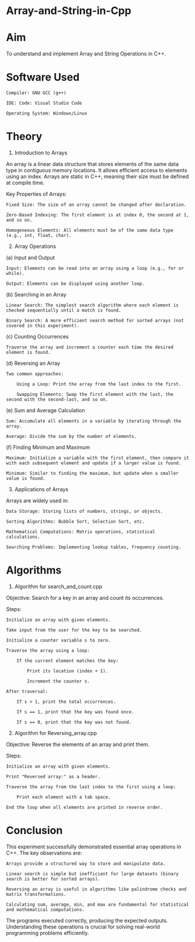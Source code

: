 # Array-and-String-in-Cpp

# Aim

To understand and implement Array and String Operations in C++.

# Software Used

    Compiler: GNU GCC (g++)

    IDE: Code: Visual Studio Code

    Operating System: Windows/Linux

# Theory

1. Introduction to Arrays

An array is a linear data structure that stores elements of the same data type in contiguous memory locations. It allows efficient access to elements using an index. Arrays are static in C++, meaning their size must be defined at compile time.

Key Properties of Arrays:

    Fixed Size: The size of an array cannot be changed after declaration.

    Zero-Based Indexing: The first element is at index 0, the second at 1, and so on.

    Homogeneous Elements: All elements must be of the same data type (e.g., int, float, char).

2. Array Operations

(a) Input and Output

    Input: Elements can be read into an array using a loop (e.g., for or while).

    Output: Elements can be displayed using another loop.

(b) Searching in an Array

    Linear Search: The simplest search algorithm where each element is checked sequentially until a match is found.

    Binary Search: A more efficient search method for sorted arrays (not covered in this experiment).

(c) Counting Occurrences

    Traverse the array and increment a counter each time the desired element is found.

(d) Reversing an Array

    Two common approaches:

        Using a Loop: Print the array from the last index to the first.

        Swapping Elements: Swap the first element with the last, the second with the second-last, and so on.

(e) Sum and Average Calculation

    Sum: Accumulate all elements in a variable by iterating through the array.

    Average: Divide the sum by the number of elements.

(f) Finding Minimum and Maximum

    Maximum: Initialize a variable with the first element, then compare it with each subsequent element and update if a larger value is found.

    Minimum: Similar to finding the maximum, but update when a smaller value is found.

3. Applications of Arrays

Arrays are widely used in:

    Data Storage: Storing lists of numbers, strings, or objects.

    Sorting Algorithms: Bubble Sort, Selection Sort, etc.

    Mathematical Computations: Matrix operations, statistical calculations.

    Searching Problems: Implementing lookup tables, frequency counting.

# Algorithms

1. Algorithm for search_and_count.cpp

Objective: Search for a key in an array and count its occurrences.

Steps:

    Initialize an array with given elements.

    Take input from the user for the key to be searched.

    Initialize a counter variable s to zero.

    Traverse the array using a loop:

        If the current element matches the key:

            Print its location (index + 1).

            Increment the counter s.

    After traversal:

        If s > 1, print the total occurrences.

        If s == 1, print that the key was found once.

        If s == 0, print that the key was not found.

2. Algorithm for Reversing_array.cpp

Objective: Reverse the elements of an array and print them.

Steps:

    Initialize an array with given elements.

    Print "Reversed array:" as a header.

    Traverse the array from the last index to the first using a loop:

        Print each element with a tab space.

    End the loop when all elements are printed in reverse order.

# Conclusion

This experiment successfully demonstrated essential array operations in C++. The key observations are:

    Arrays provide a structured way to store and manipulate data.

    Linear search is simple but inefficient for large datasets (binary search is better for sorted arrays).

    Reversing an array is useful in algorithms like palindrome checks and matrix transformations.

    Calculating sum, average, min, and max are fundamental for statistical and mathematical computations.

The programs executed correctly, producing the expected outputs. Understanding these operations is crucial for solving real-world programming problems efficiently.
